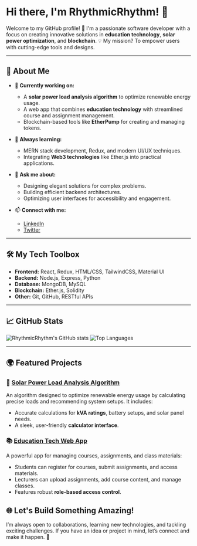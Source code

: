 # Hi there, I'm RhythmicRhythm! 👋

Welcome to my GitHub profile! 🚀 I'm a passionate software developer with a focus on creating innovative solutions in **education technology**, **solar power optimization**, and **blockchain**. 💡 My mission? To empower users with cutting-edge tools and designs.

---

## 🌟 About Me
- 🔭 **Currently working on:**
  - A **solar power load analysis algorithm** to optimize renewable energy usage.
  - A web app that combines **education technology** with streamlined course and assignment management.
  - Blockchain-based tools like **EtherPump** for creating and managing tokens.
  
- 🌱 **Always learning:** 
  - MERN stack development, Redux, and modern UI/UX techniques.
  - Integrating **Web3 technologies** like Ether.js into practical applications.

- 💬 **Ask me about:**
  - Designing elegant solutions for complex problems.
  - Building efficient backend architectures.
  - Optimizing user interfaces for accessibility and engagement.

- 📫 **Connect with me:** 
  - [LinkedIn](https://linkedin.com/in/RhythmicRhythm) 
  - [Twitter](https://twitter.com/RhythmicRhythm)

---

## 🛠️ My Tech Toolbox
- **Frontend:** React, Redux, HTML/CSS, TailwindCSS, Material UI
- **Backend:** Node.js, Express, Python
- **Database:** MongoDB, MySQL
- **Blockchain:** Ether.js, Solidity
- **Other:** Git, GitHub, RESTful APIs

---

## 📈 GitHub Stats
![RhythmicRhythm's GitHub stats](https://github-readme-stats.vercel.app/api?username=RhythmicRhythm&show_icons=true&theme=radical)
![Top Languages](https://github-readme-stats.vercel.app/api/top-langs/?username=RhythmicRhythm&layout=compact&theme=radical)

---

## 🌍 Featured Projects

### 🔆 [Solar Power Load Analysis Algorithm](https://github.com/RhythmicRhythm/solar-power-analysis)
An algorithm designed to optimize renewable energy usage by calculating precise loads and recommending system setups. It includes:
- Accurate calculations for **kVA ratings**, battery setups, and solar panel needs.
- A sleek, user-friendly **calculator interface**.

### 📚 [Education Tech Web App](https://github.com/RhythmicRhythm/edu-tech-app)
A powerful app for managing courses, assignments, and class materials:
- Students can register for courses, submit assignments, and access materials.
- Lecturers can upload assignments, add course content, and manage classes.
- Features robust **role-based access control**.

## 🌐 Let's Build Something Amazing!
I’m always open to collaborations, learning new technologies, and tackling exciting challenges. If you have an idea or project in mind, let’s connect and make it happen. 🌟
